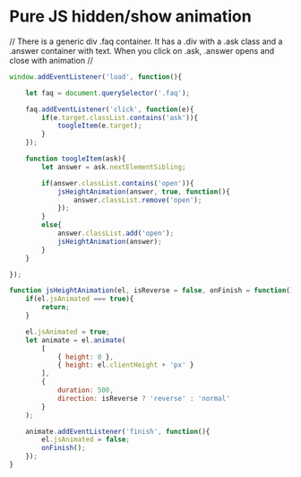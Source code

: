 # Pure JS hidden/show animation

// There is a generic div .faq container. It has a .div with a .ask class and a .answer container with text. When you click on .ask, .answer opens and close with animation //

```javascript
window.addEventListener('load', function(){

	let faq = document.querySelector('.faq');

	faq.addEventListener('click', function(e){
		if(e.target.classList.contains('ask')){
			toogleItem(e.target);
		}
	});

	function toogleItem(ask){
		let answer = ask.nextElementSibling;

		if(answer.classList.contains('open')){
			jsHeightAnimation(answer, true, function(){
				answer.classList.remove('open');
			});
		}
		else{
			answer.classList.add('open');
			jsHeightAnimation(answer);
		}
	}

});

function jsHeightAnimation(el, isReverse = false, onFinish = function(){}){
	if(el.jsAnimated === true){
		return;
	}

	el.jsAnimated = true;
	let animate = el.animate(
		[
			{ height: 0 },
			{ height: el.clientHeight + 'px' }
		], 
		{ 
			duration: 500,
			direction: isReverse ? 'reverse' : 'normal'
		}
	);

	animate.addEventListener('finish', function(){
		el.jsAnimated = false;
		onFinish();
	});
}
```
